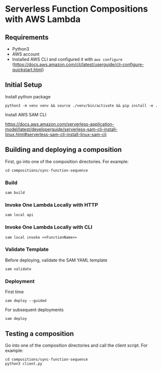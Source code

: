 # Serverless Function Compositions with AWS Lambda

## Requirements
- Python3
- AWS account
- Installed AWS CLI and configured it with `aws configure` (https://docs.aws.amazon.com/cli/latest/userguide/cli-configure-quickstart.html)

## Initial Setup
Install python package
```
python3 -m venv venv && source ./venv/bin/activate && pip install -e .
```

Install AWS SAM CLI

https://docs.aws.amazon.com/serverless-application-model/latest/developerguide/serverless-sam-cli-install-linux.html#serverless-sam-cli-install-linux-sam-cli

## Building and deploying a composition

First, go into one of the composition directories. For example:

```
cd compositions/sync-function-sequence
```

### Build
```
sam build
```

### Invoke One Lambda Locally with HTTP
```
sam local api
```

### Invoke One Lambda Locally with CLI
```
sam local invoke <<FunctionName>>
```

### Validate Template
Before deploying, validate the SAM YAML template
```
sam validate
```

### Deployment
First time
```
sam deploy --guided
```

For subsequent deployments
```
sam deploy
```

## Testing a composition
Go into one of the composition directories and call the client script. For example:
```
cd compositions/sync-function-sequence
python3 client.py
```